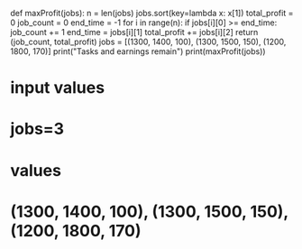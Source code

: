 def maxProfit(jobs):
    n = len(jobs)
    jobs.sort(key=lambda x: x[1])
    total_profit = 0
    job_count = 0
    end_time = -1
    for i in range(n):
        if jobs[i][0] >= end_time:
            job_count += 1
            end_time = jobs[i][1]
            total_profit += jobs[i][2]
    return (job_count, total_profit)
jobs = [(1300, 1400, 100), (1300, 1500, 150), (1200, 1800, 170)]
print("Tasks and earnings remain")
print(maxProfit(jobs)) 
# input values 
# jobs=3
# values 
# (1300, 1400, 100), (1300, 1500, 150), (1200, 1800, 170)
